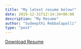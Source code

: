 ```yaml
---
title: "My latest resume below!"
date: 2019-12-31T12:14:34+06:00
description: "My Resume"
author: "Sudeepthi Rebbalapalli"
type: "post"
---
```


[Download Resume](/Sudeepthi_2025_Final.pdf)
